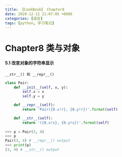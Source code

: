 ```yaml
---
title: 【CookBook】 Chapter8
date: 2020-12-11 21:07:05 +0800
categories: [语言]
tags: [python, 学习笔记]
---
```

# Chapter8 类与对象
#### 5.1 改变对象的字符串显示
    __str__() 和 __repr__()
```python
class Pair:
    def __init__(self, x, y):
        self.x = x
        self.y = y

    def __repr__(self):
        return 'Pair({0.x!r}, {0.y!r})'.format(self)

    def __str__(self):
        return '({0.x!s}, {0.y!s})'.format(self)
        
>>> p = Pair(3, 4)
>>> p
Pair(3, 4) # __repr__() output
>>> print(p)
(3, 4) # __str__() output
```